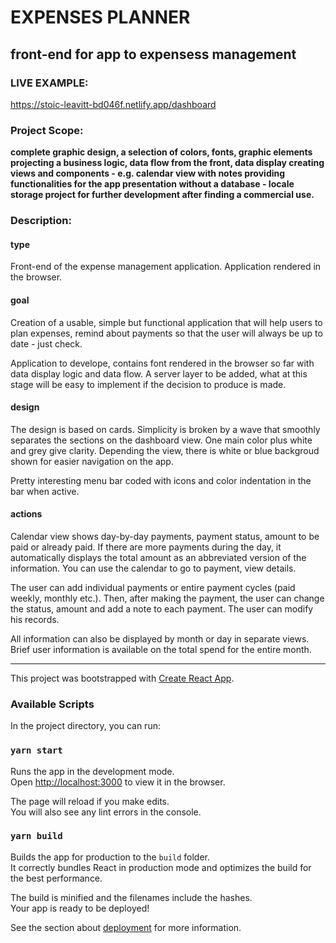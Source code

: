 # EXPENSES PLANNER
## front-end for app to expensess management

### LIVE EXAMPLE:
https://stoic-leavitt-bd046f.netlify.app/dashboard

### Project Scope:

**complete graphic design, a selection of colors, fonts, graphic elements
projecting a business logic, data flow from the front, data display
creating views and components - e.g. calendar view with notes
providing functionalities for the app presentation without a database - locale storage
project for further development after finding a commercial use.**


### Description:

#### type

Front-end of the expense management application. Application rendered in the browser.

#### goal

Creation of a usable, simple but functional application that will help users to plan expenses, remind about payments so that the user will always be up to date - just check.

Application to develope, contains font rendered in the browser so far with data display logic and data flow. A server layer to be added, what at this stage will be easy to implement if the decision to produce is made.

#### design

The design is based on cards. Simplicity is broken by a wave that smoothly separates the sections on the dashboard view. One main color plus white and grey give clarity. Depending the view, there is white or blue backgroud shown for easier navigation on the app.

Pretty interesting menu bar coded with icons and color indentation in the bar when active.

#### actions

Calendar view shows day-by-day payments, payment status, amount to be paid or already paid. If there are more payments during the day, it automatically displays the total amount as an abbreviated version of the information. You can use the calendar to go to payment, view details.

The user can add individual payments or entire payment cycles (paid weekly, monthly etc.). Then, after making the payment, the user can change the status, amount and add a note to each payment. The user can modify his records.

All information can also be displayed by month or day in separate views. Brief user information is available on the total spend for the entire month.

------------



This project was bootstrapped with [Create React App](https://github.com/facebook/create-react-app).

### Available Scripts

In the project directory, you can run:

### `yarn start`

Runs the app in the development mode.<br />
Open [http://localhost:3000](http://localhost:3000) to view it in the browser.

The page will reload if you make edits.<br />
You will also see any lint errors in the console.

### `yarn build`

Builds the app for production to the `build` folder.<br />
It correctly bundles React in production mode and optimizes the build for the best performance.

The build is minified and the filenames include the hashes.<br />
Your app is ready to be deployed!

See the section about [deployment](https://facebook.github.io/create-react-app/docs/deployment) for more information.


